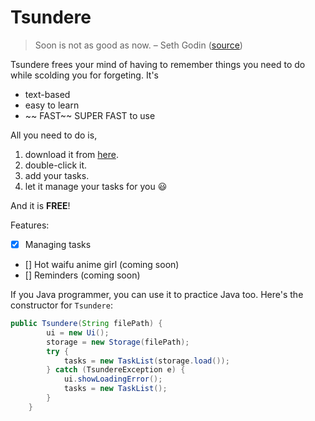# Tsundere

> Soon is not as good as now. – Seth Godin ([source](https://dansilvestre.com/productivity-quotes/))

Tsundere frees your mind of having to remember things you need to do while scolding you for forgeting. It's
- text-based
- easy to learn
- ~~ FAST~~ SUPER FAST to use

All you need to do is,

1. download it from [here](https://github.com/lowkaiwei98/ip/releases/tag/A-jar).
2. double-click it.
3. add your tasks.
4. let it manage your tasks for you :smiley:

And it is **FREE**!

Features:

- [x] Managing tasks
- [] Hot waifu anime girl (coming soon)
- [] Reminders (coming soon)

If you Java programmer, you can use it to practice Java too. Here's the constructor for `Tsundere`:

```java
public Tsundere(String filePath) {
        ui = new Ui();
        storage = new Storage(filePath);
        try {
            tasks = new TaskList(storage.load());
        } catch (TsundereException e) {
            ui.showLoadingError();
            tasks = new TaskList();
        }
    }
```
